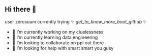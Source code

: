 ## Hi there 👋

user zerosuum currently trying ✨ _get_to_know_more_bout_github_ ✨

- 🔭 I’m currently working on my cluelessness
- 🌱 I’m currently learning data engineering
- 👯 I’m looking to collaborate on ppl out there
- 🤔 I’m looking for help with smart smart you gusy

